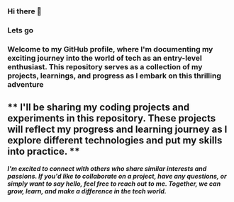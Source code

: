 ### Hi there 👋
### Lets go

### Welcome to my GitHub profile, where I'm documenting my exciting journey into the world of tech as an entry-level enthusiast. This repository serves as a collection of my projects, learnings, and progress as I embark on this thrilling adventure

** I'll be sharing my coding projects and experiments in this repository. These projects will reflect my progress and learning journey as I explore different technologies and put my skills into practice. **
- 
***I'm excited to connect with others who share similar interests and passions. If you'd like to collaborate on a project, have any questions, or simply want to say hello, feel free to reach out to me. Together, we can grow, learn, and make a difference in the tech world.***
